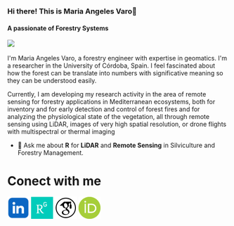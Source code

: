 ### Hi there! This is Maria Angeles Varo👋

#### A passionate of Forestry Systems

![](https://komarev.com/ghpvc/?username=mangelesvaro&color=blueviolet)

I'm Maria Angeles Varo, a forestry engineer with expertise in geomatics. I'm a researcher in the University of Córdoba, Spain. I feel fascinated about how the forest can be translate into numbers with significative meaning so they can be understood easily.

Currently, I am developing my research activity in the area of remote sensing for forestry applications in Mediterranean ecosystems, both for inventory and for early detection and control of forest fires and for analyzing the physiological state of the vegetation, all through remote sensing using LiDAR, images of very high spatial resolution, or drone flights with multispectral or thermal imaging

- 💬 Ask me about **R** for **LiDAR** and **Remote Sensing** in Silviculture and Forestry Management.

# Conect with me 

[<img src="https://github.com/mangelesvaro/Teaching_resources/blob/main/linked_in.png"  width='50'>](https://www.linkedin.com/in/m%C2%AA-%C3%A1ngeles-varo-72568729/) [<img src="https://github.com/mangelesvaro/Teaching_resources/blob/main/RG_square_green.jpg"  width='50'>](https://www.researchgate.net/profile/M-Varo) [<img src="https://github.com/mangelesvaro/Teaching_resources/blob/main/scholar_google.png"  width='50'>](https://scholar.google.com/citations?user=w9ccMvUAAAAJ&hl=en) [<img src="https://github.com/mangelesvaro/Teaching_resources/blob/main/ORCID%20iD%20elements.png"  width='50'>](https://orcid.org/my-orcid?orcid=0000-0002-7455-3412)


<!--
**mangelesvaro/mangelesvaro** is a ✨ _special_ ✨ repository because its `README.md` (this file) appears on your GitHub profile.

Here are some ideas to get you started:

- 🔭 I’m currently working on ...
- 🌱 I’m currently learning ...
- 👯 I’m looking to collaborate on ...
- 🤔 I’m looking for help with ...
- 💬 Ask me about R for LiDAR and Remote Sensing in Forestry Systems
- 📫 How to reach me: ...
- 😄 Pronouns: ...
- ⚡ Fun fact: ...
-->
